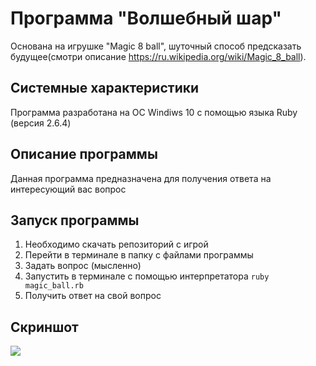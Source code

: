 # Программа "Волшебный шар"
Основана на игрушке "Magic 8 ball", шуточный способ предсказать будущее(смотри описание https://ru.wikipedia.org/wiki/Magic_8_ball).

## Системные характеристики
Программа разработана на ОС Windiws 10 с помощью языка Ruby (версия 2.6.4)

## Описание программы
Данная программа предназначена для получения ответа на интересующий вас вопрос

## Запуск программы
1. Необходимо скачать репозиторий с игрой
2. Перейти в терминале в папку с файлами программы
3. Задать вопрос (мысленно)
4. Запустить в терминале с помощью интерпретатора 
`ruby magic_ball.rb`
5. Получить ответ на свой вопрос

## Скриншот

![](https://camo.githubusercontent.com/8f7fb31875f3cca8a7bd4c2ddc9745bdc4a39b0b/68747470733a2f2f776d706963732e706963732f64692d4c4456572e706e67)

